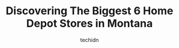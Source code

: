 ---
layout: ampstory
image: https://i0.wp.com/paketmu.com/wp-content/uploads/2023/06/the-home-depot-0-in-montana-1686371994.jpeg?resize=640,853
author: techidn
featured: false
description: Explore the diverse Home Depot Store scene in Montana, home to an incredible selection of 6 establishments catering to every taste. Whether youre in search of iconic favorites or undiscover
title: Discovering The Biggest 6 Home Depot Stores in Montana
cover:
   title: Discovering The Biggest 6 Home Depot Stores in Montana
   subtitle: RICKPATE
   background: https://paketmu.com/wp-content/uploads/2023/06/the-home-depot-0-in-montana-1686371994.jpeg

pages: 
 - layout: thirds
   top: <h1>#1 The Home Depot</h1>
   bottom: "<p>I would like to thank Bob in the lumber dept at Home Depot in Billings. My son recently moved to Billings and was assembling some cabinets purchased from a different reta</p>"
   background: https://paketmu.com/wp-content/uploads/2023/06/the-home-depot-1-in-montana-1686371994.jpeg
   backgroundblur: true
 - layout: thirds
   top: <h1>#2 The Home Depot</h1>
   bottom: "<p>Ill always be a homedepot fan. No matter what town. Here I can say they have had some of the best customer service across the board. And the loaders a few of them should</p>"
   background: https://paketmu.com/wp-content/uploads/2023/06/the-home-depot-2-in-montana-1686371995.jpeg
   cta:
      link: https://paketmu.com/discovering-the-biggest-6-home-depot-stores-in-montana/
      text: Discovering The Biggest 6 Home Depot Stores in Montana
 - layout: thirds
   top: <h1>#3 The Home Depot</h1>
   bottom: "<p>Thank you to many hard working people here at the Kalispell Home Depot.Granted, its a box store, by design. Yet, today, I was greeted by at least 4 folks in orange ves</p>"
   background: https://paketmu.com/wp-content/uploads/2023/06/the-home-depot-3-in-montana-1686371996.jpeg
   cta:
      link: https://paketmu.com/discovering-the-biggest-6-home-depot-stores-in-montana/
      text: Discovering The Biggest 6 Home Depot Stores in Montana
 - layout: thirds
   top: <h1>#4 The Home Depot</h1>
   bottom: "<p>2725 Radio Way, Missoula, MT 59808, United States</p>"
   background: https://images.unsplash.com/photo-1574169208507-84376144848b?ixlib=rb-4.0.3&ixid=MnwxMjA3fDB8MHxwaG90by1wYWdlfHx8fGVufDB8fHx8&auto=format&fit=crop&w=640&h=853&q=80
   cta:
      link: https://paketmu.com/discovering-the-biggest-6-home-depot-stores-in-montana/
      text: Discovering The Biggest 6 Home Depot Stores in Montana
 - layout: thirds
   top: <h1>#5 The Home Depot</h1>
   bottom: "<p>1771 N 19th Ave, Bozeman, MT 59718, United States</p>"
   background: https://images.unsplash.com/photo-1522441815192-d9f04eb0615c?ixlib=rb-4.0.3&ixid=MnwxMjA3fDB8MHxwaG90by1wYWdlfHx8fGVufDB8fHx8&auto=format&fit=crop&w=640&h=853&q=80
   cta:
      link: https://paketmu.com/discovering-the-biggest-6-home-depot-stores-in-montana/
      text: Discovering The Biggest 6 Home Depot Stores in Montana
 - layout: thirds
   top: <h1>#6 The Home Depot</h1>
   bottom: "<p>1801 E Custer Ave, Helena, MT 59602, United States</p>"
   background: https://images.unsplash.com/photo-1602536052359-ef94c21c5948?ixlib=rb-4.0.3&ixid=MnwxMjA3fDB8MHxwaG90by1wYWdlfHx8fGVufDB8fHx8&auto=format&fit=crop&w=640&h=853&q=80
   cta:
      link: https://paketmu.com/discovering-the-biggest-6-home-depot-stores-in-montana/
      text: Discovering The Biggest 6 Home Depot Stores in Montana

 - layout: thirds
   middle: Continue reading...
   background: https://images.unsplash.com/photo-1527067829737-402993088e6b?ixlib=rb-4.0.3&ixid=MnwxMjA3fDB8MHxwaG90by1wYWdlfHx8fGVufDB8fHx8&auto=format&fit=crop&w=640&h=853&q=80
   cta:
      link: https://paketmu.com/discovering-the-biggest-6-home-depot-stores-in-montana/
      text: Discovering The Biggest 6 Home Depot Stores in Montana
      
---